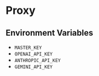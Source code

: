 # Proxy

## Environment Variables

- `MASTER_KEY`
- `OPENAI_API_KEY`
- `ANTHROPIC_API_KEY`
- `GEMINI_API_KEY`
